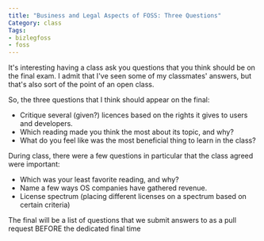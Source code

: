 ```yaml
---
title: "Business and Legal Aspects of FOSS: Three Questions"
Category: class
Tags:
- bizlegfoss
- foss
---
```


It's interesting having a class ask you questions that you think should be on the final exam.
I admit that I've seen some of my classmates' answers, but that's also sort of the point of an open class.

So, the three questions that I think should appear on the final:

- Critique several (given?) licences based on the rights it gives to users and developers.
- Which reading made you think the most about its topic, and why?
- What do you feel like was the most beneficial thing to learn in the class?

During class, there were a few questions in particular that the class agreed were important:

- Which was your least favorite reading, and why?
- Name a few ways OS companies have gathered revenue.
- License spectrum (placing different licenses on a spectrum based on certain criteria)

The final will be a list of questions that we submit answers to as a pull request BEFORE the dedicated final time

